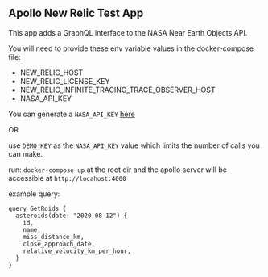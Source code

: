 ## Apollo New Relic Test App

This app adds a GraphQL interface to the NASA Near Earth Objects API.

You will need to provide these env variable values in the docker-compose file:

- NEW_RELIC_HOST
- NEW_RELIC_LICENSE_KEY
- NEW_RELIC_INFINITE_TRACING_TRACE_OBSERVER_HOST
- NASA_API_KEY

You can generate a `NASA_API_KEY` [here](https://api.nasa.gov/)

OR

use `DEMO_KEY` as the `NASA_API_KEY` value which limits the number of calls you can make.

run: `docker-compose up` at the root dir and the apollo server will be accessible at `http://locahost:4000`

example query:
```
query GetRoids {
  asteroids(date: "2020-08-12") {
    id,
    name,
    miss_distance_km,
    close_approach_date,
    relative_velocity_km_per_hour,
  }
}
```
